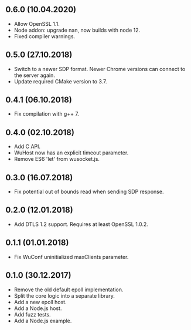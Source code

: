 ## 0.6.0 (10.04.2020)
- Allow OpenSSL 1.1.
- Node addon: upgrade nan, now builds with node 12.
- Fixed compiler warnings.

## 0.5.0 (27.10.2018)
- Switch to a newer SDP format.
  Newer Chrome versions can connect to the server again.
- Update required CMake version to 3.7.

## 0.4.1 (06.10.2018)
- Fix compilation with g++ 7.

## 0.4.0 (02.10.2018)
- Add C API.
- WuHost now has an explicit timeout parameter.
- Remove ES6 'let' from wusocket.js.

## 0.3.0 (16.07.2018)
- Fix potential out of bounds read when sending SDP response.

## 0.2.0 (12.01.2018)
- Add DTLS 1.2 support. Requires at least OpenSSL 1.0.2.

## 0.1.1 (01.01.2018)
- Fix WuConf uninitialized maxClients parameter.

## 0.1.0 (30.12.2017)
- Remove the old default epoll implementation.
- Split the core logic into a separate library.
- Add a new epoll host.
- Add a Node.js host.
- Add fuzz tests.
- Add a Node.js example.
